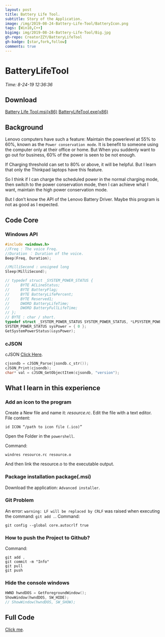 ```yaml
---
layout: post
title: Battery Life Tool.
subtitle: Story of the Application.
image: /img/2019-08-24-Battery-Life-Tool/BatteryIcon.png
tags: [Win10,C++]
bigimg: img/2019-08-24-Battery-Life-Tool/Big.jpg
gh-repo: CreatorZZY/BatteryLifeTool
gh-badge: [star,fork,follow]
comments: true
---
```


# BatteryLifeTool
*Time: 8-24-19 12:36:36*
## Download
[Battery Life Tool.msi(x86)](https://raw.githubusercontent.com/CreatorZZY/BatteryLifeTool/master/Battery%20Life%20Tool.msi)
[BatteryLifeTool.exe(x86)](https://raw.githubusercontent.com/CreatorZZY/BatteryLifeTool/master/BatteryLifeTool.exe)

## Background 

Lenovo computers have such a feature: Maintain the powerlevel at 55% to 60%, known as the `Power conservation mode`.
It is benefit to someone using the computer only at their office or home. But When you suddenly want to go out for business, 60% of the power is seen to be not enough.

If Charging threshold can set to 80% or above, it will be helpful. But I learn that only the Thinkpad laptops have this feature.

So I think if I can charge the scheduled power in the normal charging mode, then switch to the power conservation mode, then I can achieve what I want, maintain the high power conservation mode.

But I don’t know the API of the Lenovo Battery Driver. Maybe this program is not as good as I expected.

## Code Core

### Windows API

```c++
#include <windows.h>
//Freq : The voice Freq.
//Duration ： Duration of the voice.
Beep(Freq, Duration);

//MilliSecond : unsigned long
Sleep(MilliSecond);

// typedef struct _SYSTEM_POWER_STATUS {
//     BYTE ACLineStatus;
//     BYTE BatteryFlag;
//     BYTE BatteryLifePercent;
//     BYTE Reserved1;
//     DWORD BatteryLifeTime;
//     DWORD BatteryFullLifeTime;
// };
// BYTE : char / short.
typedef struct _SYSTEM_POWER_STATUS SYSTEM_POWER_STATUS, *LPSYSTEM_POWER_STATUS;
SYSTEM_POWER_STATUS sysPower = { 0 };
GetSystemPowerStatus(&sysPower);
```

### cJSON

cJSON [Click Here](https://github.com/DaveGamble/cJSON).
```c++
cjsondb = cJSON_Parse(jsondb.c_str());
cJSON_Print(cjsondb);
char* val = cJSON_GetObjectItem(cjsondb, "version");
```

## What I learn in this experience

### Add an icon to the program 

Create a New file and name it: *resource.rc*. Edit the file with a text editor. File content:
```
id ICON “/path to icon file (.ico)”
```

Open the Folder in the `powershell`.

Command:
```
windres resource.rc resource.o
```

And then link the resource.o to the executable output.

### Package installation package(.msi)
Download the application: `Advanced installer`.

### Git Problem
An error: `warning: LF will be replaced by CRLF` was raised when executing the command: `git add .`.
Command:
```
git config --global core.autocrlf true
```

### How to push the Project to Github?

Command:
```
git add .
git commit -m "Info"
git pull
git push
```

### Hide the console windows
```c++
HWND hwndDOS = GetForegroundWindow();
ShowWindow(hwndDOS, SW_HIDE);
// ShowWindow(hwndDOS, SW_SHOW);
```

## Full Code

[Click me](https://github.com/CreatorZZY/BatteryLifeTool).